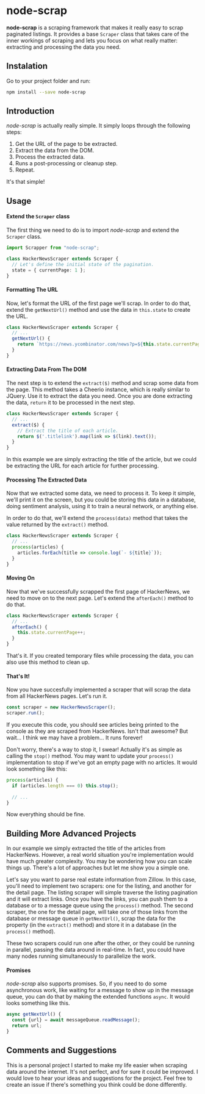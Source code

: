 # node-scrap

**node-scrap** is a scraping framework that makes it really easy to scrap paginated listings. It provides a base `Scraper` class that takes care of the inner workings of scraping and lets you focus on what really matter: extracting and processing the data you need.

## Instalation

Go to your project folder and run:

```sh
npm install --save node-scrap
```

## Introduction

_node-scrap_ is actually really simple. It simply loops through the following steps:

1. Get the URL of the page to be extracted.
2. Extract the data from the DOM.
3. Process the extracted data.
4. Runs a post-processing or cleanup step.
5. Repeat.

It's that simple!

## Usage

#### Extend the `Scraper` class

The first thing we need to do is to import _node-scrap_ and extend the `Scraper` class.

```typescript
import Scrapper from "node-scrap";

class HackerNewsScraper extends Scraper {
  // Let's define the initial state of the pagination.
  state = { currentPage: 1 };
}
```

#### Formatting The URL
Now, let's format the URL of the first page we'll scrap. In order to do that, extend the `getNextUrl()` method and use the data in `this.state` to create the URL.

```typescript
class HackerNewsScraper extends Scraper {
  // ...
  getNextUrl() {
  	return `https://news.ycombinator.com/news?p=${this.state.currentPage}`;
  }
}
```


#### Extracting Data From The DOM
The next step is to extend the `extract($)` method and scrap some data from the page. This method takes a Cheerio instance, which is really similar to JQuery. Use it to extract the data you need. Once you are done extracting the data, `return` it to be processed in the next step.

```typescript
class HackerNewsScraper extends Scraper {
  // ...
  extract($) {
    // Extract the title of each article.
    return $('.titlelink').map(link => $(link).text());
  }
}
```

In this example we are simply extracting the title of the article, but we could be extracting the URL for each article for further processing. 

#### Processing The Extracted Data
Now that we extracted some data, we need to process it. To keep it simple, we'll print it on the screen, but you could be storing this data in a database, doing sentiment analysis, using it to train a neural network, or anything else.

In order to do that, we'll extend the `process(data)` method that takes the value returned by the `extract()` method.

```typescript
class HackerNewsScraper extends Scraper {
  // ...
  process(articles) {
    articles.forEach(title => console.log(`- ${title}`));
  }
}
```

#### Moving On
Now that we've successfully scrapped the first page of HackerNews, we need to move on to the next page. Let's extend the `afterEach()` method to do that.

```typescript
class HackerNewsScraper extends Scraper {
  // ...
  afterEach() {
    this.state.currentPage++;
  }
}
```

That's it. If you created temporary files while processing the data, you can also use this method to clean up.

#### That's It!
Now you have succesfully implemented a scraper that will scrap the data from all HackerNews pages. Let's run it.

```typescript
const scraper = new HackerNewsScraper();
scraper.run();
```

If you execute this code, you should see articles being printed to the console as they are scraped from HackerNews. Isn't that awesome? But wait... I think we may have a problem... It runs forever! 

Don't worry, there's a way to stop it, I swear! Actually it's as simple as calling the `stop()` method. You may want to update your `process()` implementation to stop if we've got an empty page with no articles. It would look something like this:

```typescript
process(articles) {
  if (articles.length === 0) this.stop();
  
  // ...
}
```

Now everything should be fine. 

## Building More Advanced Projects
In our example we simply extracted the title of the articles from HackerNews. However, a real world situation you're implementation would have much greater complexity. You may be wondering how you can scale things up. There's a lot of approaches but let me show you a simple one.

Let's say you want to parse real estate information from Zillow. In this case, you'll need to implement two scrapers: one for the listing, and another for the detail page. The listing scraper will simple traverse the listing pagination and it will extract links. Once you have the links, you can push them to a database or to a message queue using the `process()` method. The second scraper, the one for the detail page, will take one of those links from the database or message queue in `getNextUrl()`, scrap the data for the property (in the `extract()` method) and store it in a database (in the `process()` method).

These two scrapers could run one after the other, or they could be running in parallel, passing the data around in real-time. In fact, you could have many nodes running simultaneously to parallelize the work.

#### Promises
_node-scrap_ also supports promises. So, if you need to do some asynchronous work, like waiting for a message to show up in the message queue, you can do that by making the extended functions `async`. It would looks something like this.

```typescript
async getNextUrl() {
  const {url} = await messageQueue.readMessage();
  return url;
}
```

## Comments and Suggestions
This is a personal project I started to make my life easier when scraping data around the internet. It's not perfect, and for sure it could be improved. I would love to hear your ideas and suggestions for the project. Feel free to create an issue if there's something you think could be done differently.